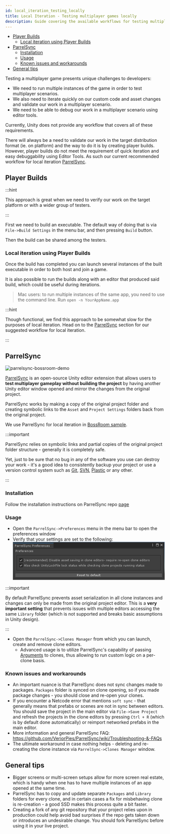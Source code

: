 ```yaml
---
id: local_iteration_testing_locally
title: Local Iteration - Testing multiplayer games locally
description: Guide covering the available workflows for testing multiplayer games locally.
---
```

- [Player Builds](#player-builds)
	- [Local iteration using Player Builds](#local-iteration-using-player-builds)
- [ParrelSync](#parrelsync)
	- [Installation](#installation)
	- [Usage](#usage)
	- [Known issues and workarounds](#known-issues-and-workarounds)
- [General tips](#general-tips)

Testing a multiplayer game presents unique challenges to developers:
 - We need to run multiple instances of the game in order to test multiplayer scenarios. 
 - We also need to iterate quickly on our custom code and asset changes and validate our work in a multiplayer scenario.
 - We need to be able to debug our work in a multiplayer scenario using editor tools.

Currently, Unity does not provide any workflow that covers all of these requirements. 

There will always be a need to validate our work in the target distribution format (ie. on platform) and the way to do it is by creating player builds. However, player builds do not meet the requirement of quick iteration and easy debuggability using Editor Tools. As such our current recommended workflow for local iteration [ParrelSync](#parrelsync).

## Player Builds

:::hint

This approach is great when we need to verify our work on the target platform or with a wider group of testers.

:::

First we need to build an executable. The default way of doing that is via  `File->Build Settings` in the menu bar, and then pressing `Build` button.

Then the build can be shared among the testers.

### Local iteration using Player Builds

Once the build has completed you can launch several instances of the built executable in order to both host and join a game.

It is also possible to run the builds along with an editor that produced said build, which could be useful during iterations.

> Mac users: to run multiple instances of the same app, you need to use the command line.
> Run `open -n YourAppName.app`

:::hint

Though functional, we find this approach to be somewhat slow for the purposes of local iteration. Head on to the [ParrelSync](#parrelsync) section for our suggested workflow for local iteration.

:::

## ParrelSync
![parrelsync-bossroom-demo](../../../static/img/parrelsync-bossroom-demo.gif)

[ParrelSync](https://github.com/VeriorPies/ParrelSync) is an open-source Unity editor extension that allows users to **test multiplayer gameplay without building the project** by having another Unity editor window opened and mirror the changes from the original project. 

ParrelSync works by making a copy of the original project folder and creating symbolic links to the `Asset` and `Project Settings` folders back from the original project.

We use ParrelSync for local iteration in [BossRoom sample](https://github.com/Unity-Technologies/com.unity.multiplayer.samples.coop/).

:::important

ParrelSync relies on symbolic links and partial copies of the original project folder structure - generally it is completely safe. 

Yet, just to be sure that no bug in any of the software you use can destroy your work - it's a good idea to consistently backup your project or use a version control system such as [Git](https://git-scm.com/), [SVN](https://subversion.apache.org/), [Plastic](https://www.plasticscm.com/) or any other.

:::

### Installation

Follow the installation instructions on ParrelSync repo [page](https://github.com/VeriorPies/ParrelSync#installation)

### Usage
 - Open the `ParrelSync->Preferences` menu in the menu bar to open the preferences window
 - Verify that your settings are set to the following: ![parrelsync-preferences](../../../static/img/parrelsync-preferences.png)

:::important

By default ParrelSync prevents asset serialization in all clone instances and changes can only be made from the original project editor. This is a **very important setting** that prevents issues with multiple editors accessing the same `Library` folder (which is not supported and breaks basic assumptions in Unity design).

:::

 - Open the `ParrelSync->Clones Manager` from which you can launch, create and remove clone editors.
	 - Advanced usage is to utilize ParrelSync's capability of passing [Arguments](https://github.com/VeriorPies/ParrelSync/wiki/Argument) to clones, thus allowing to run custom logic on a per-clone basis.

### Known issues and workarounds
 - An important nuance is that ParrelSync does not sync changes made to packages. `Packages` folder is synced on clone opening, so if you made package changes - you should close and re-open your clones.
 - If you encounter a Netcode error that mentions `soft sync` - that generally means that prefabs or scenes are not in sync between editors. You should save the project in the main editor via `File->Save Project` and refresh the projects in the clone editors by pressing `Ctrl + R` (which is by default done automatically) or reimport networked prefabs in the main editor.
 - More information and general ParrelSync FAQ: https://github.com/VeriorPies/ParrelSync/wiki/Troubleshooting-&-FAQs
 - The ultimate workaround in case nothing helps - deleting and re-creating the clone instance via `ParrelSync->Clones Manager` window.

## General tips
 - Bigger screens or multi-screen setups allow for more screen real estate, which is handy when one has to have multiple instances of an app opened at the same time.
 - ParrelSync has to copy and update separate `Packages` and `Library` folders for every clone, and in certain cases a fix for misbehaving clone is re-creation - a good SSD makes this process quite a bit faster.
 - Creating a fork of any git repository that your project relies upon in production could help avoid bad surprises if the repo gets taken down or introduces an undesirable change. You should fork ParrelSync before using it in your live project.